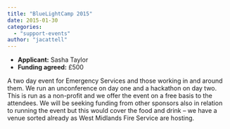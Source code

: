 ```yaml
---
title: "BlueLightCamp 2015"
date: 2015-01-30
categories: 
  - "support-events"
author: "jacattell"
---
```


- **Applicant:** Sasha Taylor
- **Funding agreed:** £500

A two day event for Emergency Services and those working in and around them. We run an unconference on day one and a hackathon on day two. This is run as a non-profit and we offer the event on a free basis to the attendees. We will be seeking funding from other sponsors also in relation to running the event but this would cover the food and drink – we have a venue sorted already as West Midlands Fire Service are hosting.
